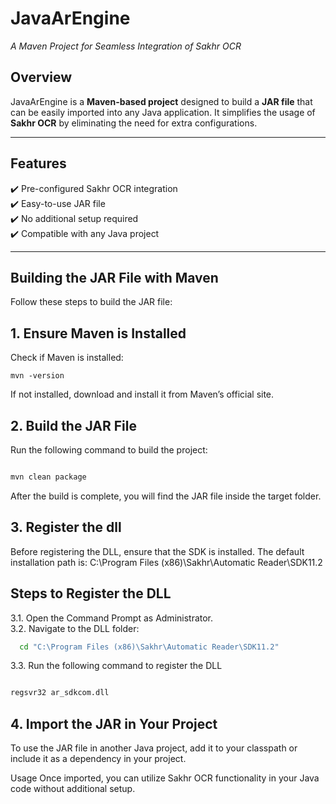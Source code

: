 # JavaArEngine
*A Maven Project for Seamless Integration of Sakhr OCR*

## Overview
JavaArEngine is a **Maven-based project** designed to build a **JAR file** that can be easily imported into any Java application. It simplifies the usage of **Sakhr OCR** by eliminating the need for extra configurations.

---

## Features
✔️ Pre-configured Sakhr OCR integration  
✔️ Easy-to-use JAR file  
✔️ No additional setup required  
✔️ Compatible with any Java project  

---

## Building the JAR File with Maven

Follow these steps to build the JAR file:

## 1. Ensure Maven is Installed
Check if Maven is installed:

```
mvn -version
```
If not installed, download and install it from Maven’s official site.

## 2. Build the JAR File
Run the following command to build the project:

```sh

mvn clean package
```
After the build is complete, you will find the JAR file inside the target folder.
## 3. Register the dll
Before registering the DLL, ensure that the SDK is installed. The default installation path is:
C:\Program Files (x86)\Sakhr\Automatic Reader\SDK11.2
## Steps to Register the DLL
3.1. Open the Command Prompt as Administrator.  
3.2. Navigate to the DLL folder:
 ```sh
   cd "C:\Program Files (x86)\Sakhr\Automatic Reader\SDK11.2"
 ```
3.3.  Run the following command to register the DLL
```sh

regsvr32 ar_sdkcom.dll
```
## 4. Import the JAR in Your Project
To use the JAR file in another Java project, add it to your classpath or include it as a dependency in your project.

Usage
Once imported, you can utilize Sakhr OCR functionality in your Java code without additional setup.
